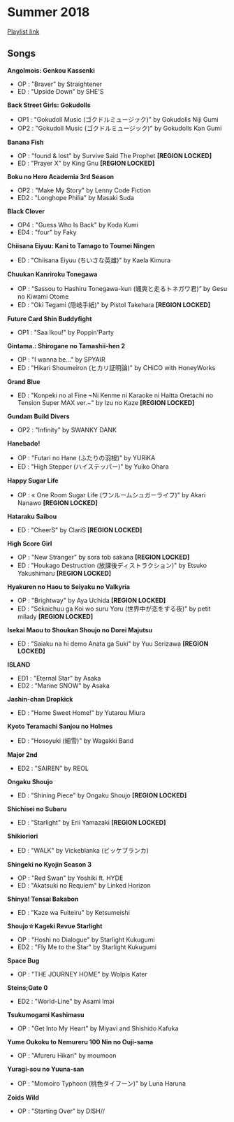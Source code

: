 # Summer 2018

[Playlist link](https://open.spotify.com/user/fz230568w0ccmom2dg3zvxq1h/playlist/3NNKsuuPHMF2HGZsT10M6y)

## Songs

**Angolmois: Genkou Kassenki**
* OP : "Braver" by Straightener
* ED : "Upside Down" by SHE'S

**Back Street Girls: Gokudolls**
* OP1 : "Gokudoll Music (ゴクドルミュージック)" by Gokudolls Niji Gumi
* OP2 : "Gokudoll Music (ゴクドルミュージック)" by Gokudolls Kan Gumi 

**Banana Fish**
* OP : "found & lost" by Survive Said The Prophet **[REGION LOCKED]**
* ED : "Prayer X" by King Gnu **[REGION LOCKED]**

**Boku no Hero Academia 3rd Season**
* OP2 : "Make My Story" by Lenny Code Fiction
* ED2 : "Longhope Philia" by Masaki Suda

**Black Clover**
* OP4 : "Guess Who Is Back" by Koda Kumi
* ED4 : "four" by Faky

**Chiisana Eiyuu: Kani to Tamago to Toumei Ningen**
* ED : "Chiisana Eiyuu (ちいさな英雄)" by Kaela Kimura

**Chuukan Kanriroku Tonegawa**
* OP : “Sassou to Hashiru Tonegawa-kun (颯爽と走るトネガワ君)” by Gesu no Kiwami Otome
* ED : "Oki Tegami (隠岐手紙)" by Pistol Takehara **[REGION LOCKED]**

**Future Card Shin Buddyfight**
* OP1 : "Saa Ikou!" by Poppin'Party

**Gintama.: Shirogane no Tamashii-hen 2**
* OP : "I wanna be..." by SPYAIR
* ED : "Hikari Shoumeiron (ヒカリ証明論)" by CHiCO with HoneyWorks

**Grand Blue**
* ED : "Konpeki no al Fine ~Ni Kenme ni Karaoke ni Haitta Oretachi no Tension Super MAX ver.~" by Izu no Kaze **[REGION LOCKED]**

**Gundam Build Divers**
* OP2 : "Infinity" by SWANKY DANK

**Hanebado!**
* OP : "Futari no Hane (ふたりの羽根)" by YURiKA
* ED : "High Stepper (ハイステッパー)" by Yuiko Ohara

**Happy Sugar Life**
* OP : « One Room Sugar Life (ワンルームシュガーライフ)" by Akari Nanawo **[REGION LOCKED]**

**Hataraku Saibou**
* ED : "CheerS" by ClariS **[REGION LOCKED]**

**High Score Girl**
* OP : "New Stranger" by sora tob sakana **[REGION LOCKED]**
* ED : "Houkago Destruction (放課後ディストラクション)" by Etsuko Yakushimaru **[REGION LOCKED]**

**Hyakuren no Haou to Seiyaku no Valkyria**
* OP : "Brightway" by Aya Uchida **[REGION LOCKED]**
* ED : "Sekaichuu ga Koi wo suru Yoru (世界中が恋をする夜)" by petit milady **[REGION LOCKED]**

**Isekai Maou to Shoukan Shoujo no Dorei Majutsu**
* ED : "Saiaku na hi demo Anata ga Suki" by Yuu Serizawa **[REGION LOCKED]**

**ISLAND**
* ED1 : "Eternal Star" by Asaka
* ED2 : "Marine SNOW" by Asaka

**Jashin-chan Dropkick**
* ED : "Home Sweet Home!" by Yutarou Miura

**Kyoto Teramachi Sanjou no Holmes**
* ED : "Hosoyuki (細雪)" by Wagakki Band

**Major 2nd**
* ED2 : "SAIREN" by REOL

**Ongaku Shoujo**
* ED : "Shining Piece" by Ongaku Shoujo **[REGION LOCKED]**

**Shichisei no Subaru**
* ED : "Starlight" by Erii Yamazaki **[REGION LOCKED]**

**Shikioriori**
* ED : "WALK" by Vickeblanka (ビッケブランカ)

**Shingeki no Kyojin Season 3**
* OP : "Red Swan" by Yoshiki ft. HYDE
* ED : "Akatsuki no Requiem" by Linked Horizon

**Shinya! Tensai Bakabon**
* ED : "Kaze wa Fuiteiru" by Ketsumeishi

**Shoujo☆Kageki Revue Starlight**
* OP : "Hoshi no Dialogue" by Starlight Kukugumi
* ED2 : "Fly Me to the Star" by Starlight Kukugumi

**Space Bug**
* OP : "THE JOURNEY HOME" by Wolpis Kater

**Steins;Gate 0**
* ED2 : "World-Line" by Asami Imai

**Tsukumogami Kashimasu**
* OP : "Get Into My Heart" by Miyavi and Shishido Kafuka

**Yume Oukoku to Nemureru 100 Nin no Ouji-sama**
* OP : "Afureru Hikari" by moumoon

**Yuragi-sou no Yuuna-san**
* OP : "Momoiro Typhoon (桃色タイフーン)" by Luna Haruna

**Zoids Wild**
* OP : "Starting Over" by DISH//